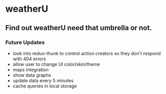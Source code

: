 # weatherU

## Find out weatherU need that umbrella or not.

### Future Updates

* look into redux-thunk to control action creators so they don't respond with 404 errors
* allow user to change UI color/skin/theme
* maps integration
* show data graphs
* update data every 5 minutes
* cache queries in local storage
